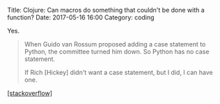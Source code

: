 Title: Clojure: Can macros do something that couldn't be done with a function?
Date: 2017-05-16 16:00
Category: coding

Yes.

> When Guido van Rossum proposed adding a case statement to Python, the committee turned him down. So Python has no case statement.
>
> If Rich [Hickey] didn't want a case statement, but I did, I can have one.

[[stackoverflow]](https://stackoverflow.com/questions/43973727/clojure-can-macros-do-something-that-couldnt-be-done-with-a-function)
